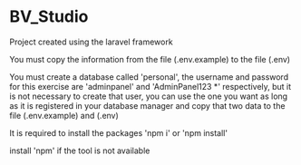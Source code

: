 # BV_Studio
Project created using the laravel framework

You must copy the information from the file (.env.example) to the file (.env)

You must create a database called 'personal', the username and password for this exercise are 'adminpanel' and 'AdminPanel123 *' respectively, but it is not necessary to create that user, you can use the one you want as long as it is registered in your database manager and copy that two data to the file (.env.example) and (.env)

It is required to install the packages
'npm i' or 'npm install'

install 'npm' if the tool is not available